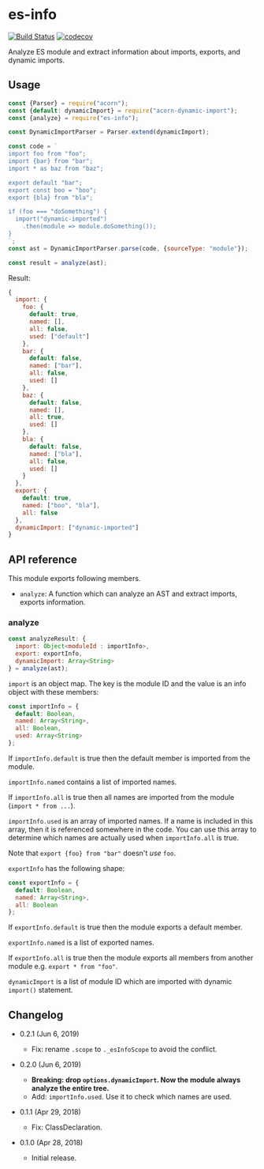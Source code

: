 es-info
=======

[![Build Status](https://travis-ci.com/eight04/es-info.svg?branch=master)](https://travis-ci.com/eight04/es-info)
[![codecov](https://codecov.io/gh/eight04/es-info/branch/master/graph/badge.svg)](https://codecov.io/gh/eight04/es-info)

Analyze ES module and extract information about imports, exports, and dynamic imports.

Usage
-----

```js
const {Parser} = require("acorn");
const {default: dynamicImport} = require("acorn-dynamic-import");
const {analyze} = require("es-info");

const DynamicImportParser = Parser.extend(dynamicImport);

const code = `
import foo from "foo";
import {bar} from "bar";
import * as baz from "baz";

export default "bar";
export const boo = "boo";
export {bla} from "bla";

if (foo === "doSomething") {
  import("dynamic-imported")
    .then(module => module.doSomething());
}
`;
const ast = DynamicImportParser.parse(code, {sourceType: "module"});

const result = analyze(ast);
```

Result:

```js
{
  import: {
    foo: {
      default: true,
      named: [],
      all: false,
      used: ["default"]
    },
    bar: {
      default: false,
      named: ["bar"],
      all: false,
      used: []
    },
    baz: {
      default: false,
      named: [],
      all: true,
      used: []
    },
    bla: {
      default: false,
      named: ["bla"],
      all: false,
      used: []
    }
  },
  export: {
    default: true,
    named: ["boo", "bla"],
    all: false
  },
  dynamicImport: ["dynamic-imported"]
}
```

API reference
-------------

This module exports following members.

* `analyze`: A function which can analyze an AST and extract imports, exports information.

### analyze

```js
const analyzeResult: {
  import: Object<moduleId : importInfo>,
  export: exportInfo,
  dynamicImport: Array<String>
} = analyze(ast);
```

`import` is an object map. The key is the module ID and the value is an info object with these members:

```js
const importInfo = {
  default: Boolean,
  named: Array<String>,
  all: Boolean,
  used: Array<String>
};
```

If `importInfo.default` is true then the default member is imported from the module.

`importInfo.named` contains a list of imported names.

If `importInfo.all` is true then all names are imported from the module (`import * from ...`).

`importInfo.used` is an array of imported names. If a name is included in this array, then it is referenced somewhere in the code. You can use this array to determine which names are actually used when `importInfo.all` is true.

Note that `export {foo} from "bar"` doesn't *use* `foo`.

`exportInfo` has the following shape:

```js
const exportInfo = {
  default: Boolean,
  named: Array<String>,
  all: Boolean
};
```

If `exportInfo.default` is true then the module exports a default member.

`exportInfo.named` is a list of exported names.

If `exportInfo.all` is true then the module exports all members from another module e.g. `export * from "foo"`.

`dynamicImport` is a list of module ID which are imported with dynamic `import()` statement.

Changelog
---------

* 0.2.1 (Jun 6, 2019)

  - Fix: rename `.scope` to `._esInfoScope` to avoid the conflict.

* 0.2.0 (Jun 6, 2019)

  - **Breaking: drop `options.dynamicImport`. Now the module always analyze the entire tree.**
  - Add: `importInfo.used`. Use it to check which names are used.

* 0.1.1 (Apr 29, 2018)

  - Fix: ClassDeclaration.

* 0.1.0 (Apr 28, 2018)

  - Initial release.
